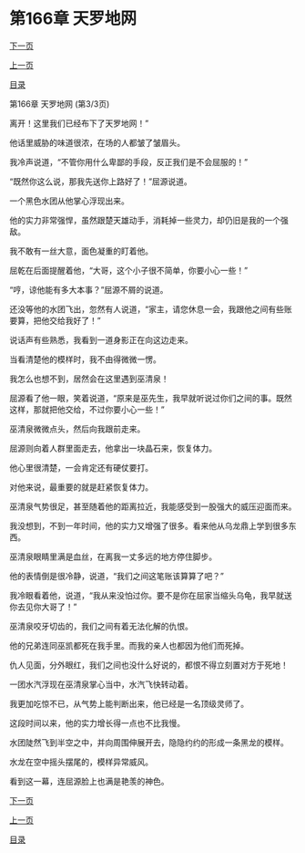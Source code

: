 <h1>第166章    天罗地网</h1>
            <div><p><a href="./0498_%E7%AC%AC167%E7%AB%A0_%E6%8B%BC%E6%AD%BB%E4%B8%80%E6%88%98.md">下一页</a></p><p><a href="./0496_%E7%AC%AC166%E7%AB%A0_%E5%A4%A9%E7%BD%97%E5%9C%B0%E7%BD%91.md">上一页</a></p><p><a href="../">目录</a></p></div>
            <div><p>第166章    天罗地网 (第3/3页)</p><p>离开！这里我们已经布下了天罗地网！”</p><p>他话里威胁的味道很浓，在场的人都皱了皱眉头。</p><p>我冷声说道，“不管你用什么卑鄙的手段，反正我们是不会屈服的！”</p><p>“既然你这么说，那我先送你上路好了！”屈源说道。</p><p>一个黑色水团从他掌心浮现出来。</p><p>他的实力非常强悍，虽然跟楚天雄动手，消耗掉一些灵力，却仍旧是我的一个强敌。</p><p>我不敢有一丝大意，面色凝重的盯着他。</p><p>屈乾在后面提醒着他，“大哥，这个小子很不简单，你要小心一些！”</p><p>“哼，谅他能有多大本事？”屈源不屑的说道。</p><p>还没等他的水团飞出，忽然有人说道，“家主，请您休息一会，我跟他之间有些账要算，把他交给我好了！”</p><p>说话声有些熟悉，我看到一道身影正在向这边走来。</p><p>当看清楚他的模样时，我不由得微微一愣。</p><p>我怎么也想不到，居然会在这里遇到巫清泉！</p><p>屈源看了他一眼，笑着说道，“原来是巫先生，我早就听说过你们之间的事。既然这样，那就把他交给，不过你要小心一些！”</p><p>巫清泉微微点头，然后向我跟前走来。</p><p>屈源则向着人群里面走去，他拿出一块晶石来，恢复体力。</p><p>他心里很清楚，一会肯定还有硬仗要打。</p><p>对他来说，最重要的就是赶紧恢复体力。</p><p>巫清泉气势很足，甚至随着他的距离拉近，我能感受到一股强大的威压迎面而来。</p><p>我没想到，不到一年时间，他的实力又增强了很多。看来他从乌龙鼎上学到很多东西。</p><p>巫清泉眼睛里满是血丝，在离我一丈多远的地方停住脚步。</p><p>他的表情倒是很冷静，说道，“我们之间这笔账该算算了吧？”</p><p>我冷眼看着他，说道，“我从来没怕过你。要不是你在屈家当缩头乌龟，我早就送你去见你大哥了！”</p><p>巫清泉咬牙切齿的，我们之间有着无法化解的仇恨。</p><p>他的兄弟连同巫凯都死在我手里。而我的亲人也都因为他们而死掉。</p><p>仇人见面，分外眼红，我们之间也没什么好说的，都恨不得立刻置对方于死地！</p><p>一团水汽浮现在巫清泉掌心当中，水汽飞快转动着。</p><p>我更加吃惊不已，从气势上能判断出来，他已经是一名顶级灵师了。</p><p>这段时间以来，他的实力增长得一点也不比我慢。</p><p>水团陡然飞到半空之中，并向周围伸展开去，隐隐约约的形成一条黑龙的模样。</p><p>水龙在空中摇头摆尾的，模样异常威风。</p><p>看到这一幕，连屈源脸上也满是艳羡的神色。</p></div>
            <div><p><a href="./0498_%E7%AC%AC167%E7%AB%A0_%E6%8B%BC%E6%AD%BB%E4%B8%80%E6%88%98.md">下一页</a></p><p><a href="./0496_%E7%AC%AC166%E7%AB%A0_%E5%A4%A9%E7%BD%97%E5%9C%B0%E7%BD%91.md">上一页</a></p><p><a href="../">目录</a></p></div>